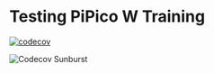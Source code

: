 # Testing PiPico W Training

[![codecov](https://codecov.io/gh/ikostan/pico/branch/master/graph/badge.svg?token=UV5L6GPUG8)](https://codecov.io/gh/ikostan/pico)

![Codecov Sunburst](https://codecov.io/gh/ikostan/pico/graphs/sunburst.svg?token=UV5L6GPUG8)